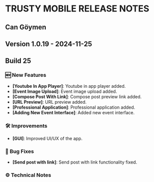 # TRUSTY MOBILE RELEASE NOTES
## Can Göymen
## Version 1.0.19 - 2024-11-25
## Build 25

### 🆕 New Features

- **[Youtube In App Player]**: Youtube in app player added.
- **[Event Image Upload]**: Event image upload added.
- **[Compose Post With Link]**: Compose post preview link added.
- **[URL Preview]**: URL preview added.
- **[Professional Application]**: Professional application added.
- **[Adding New Event Interface]**: Added new event interface.

### 🛠️ Improvements

- **[GUI]**: Improved UI/UX of the app.

### 🐛 Bug Fixes

- **[Send post with link]**: Send post with link functionality fixed.

### ⚙️ Technical Notes
